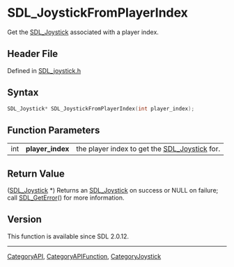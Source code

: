 # SDL_JoystickFromPlayerIndex

Get the [SDL_Joystick](SDL_Joystick) associated with a player index.

## Header File

Defined in [SDL_joystick.h](https://github.com/libsdl-org/SDL/blob/SDL2/include/SDL_joystick.h)

## Syntax

```c
SDL_Joystick* SDL_JoystickFromPlayerIndex(int player_index);
```

## Function Parameters

|     |                  |                                                               |
| --- | ---------------- | ------------------------------------------------------------- |
| int | **player_index** | the player index to get the [SDL_Joystick](SDL_Joystick) for. |

## Return Value

([SDL_Joystick](SDL_Joystick) *) Returns an [SDL_Joystick](SDL_Joystick) on
success or NULL on failure; call [SDL_GetError](SDL_GetError)() for more
information.

## Version

This function is available since SDL 2.0.12.

----
[CategoryAPI](CategoryAPI), [CategoryAPIFunction](CategoryAPIFunction), [CategoryJoystick](CategoryJoystick)

